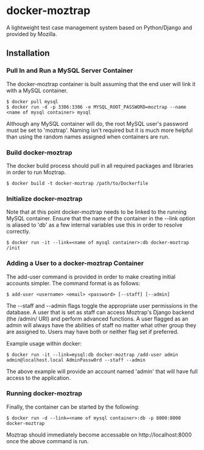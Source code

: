 # docker-moztrap

A lightweight test case management system based on Python/Django and provided by Mozilla.


## Installation


### Pull In and Run a MySQL Server Container

The docker-moztrap container is built assuming that the end user will link it with a MySQL container.  

``` shell
$ docker pull mysql
$ docker run -d -p 3306:3306 -e MYSQL_ROOT_PASSWORD=moztrap --name <name of mysql container> mysql
```

Although any MySQL container will do, the root MySQL user's password must be set to 'moztrap'. Naming isn't required but it is much more helpful than using the random names assigned when containers are run.


### Build docker-moztrap

The docker build process should pull in all required packages and libraries in order to run Moztrap.

```shell
$ docker build -t docker-moztrap /path/to/Dockerfile
```

### Initialize docker-moztrap

Note that at this point docker-moztrap needs to be linked to the running MySQL container. Ensure that the name of the container in the --link option is aliased to 'db' as a few internal variables use this in order to resolve correctly.

``` shell
$ docker run -it --link=<name of mysql container>:db docker-moztrap /init
```

### Adding a User to a docker-moztrap Container

The add-user command is provided in order to make creating initial accounts simpler.  The command format is as follows:

```shell
$ add-user <username> <email> <password> [--staff] [--admin]
```

The --staff and --admin flags toggle the appropriate user permissions in the database.  A user that is set as staff can access Moztrap's Django backend (the /admin/ URI) and perform advanced functions.  A user flagged as an admin will always have the abilities of staff no matter what other group they are assigned to.  Users may have both or neither flag set if preferred.

Example usage within docker:

``` shell
$ docker run -it --link=mysql:db docker-moztrap /add-user admin admin@localhost.local AdminPassw0rd --staff --admin
```
The above example will provide an account named 'admin' that will have full access to the application.


### Running docker-moztrap

Finally, the container can be started by the following:

``` shell
$ docker run -d --link=<name of mysql container>:db -p 8000:8000 docker-moztrap
```

Moztrap should immediately become accessable on http://localhost:8000 once the above command is run.


